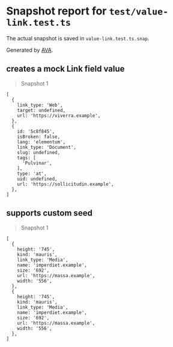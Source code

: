 # Snapshot report for `test/value-link.test.ts`

The actual snapshot is saved in `value-link.test.ts.snap`.

Generated by [AVA](https://avajs.dev).

## creates a mock Link field value

> Snapshot 1

    [
      {
        link_type: 'Web',
        target: undefined,
        url: 'https://viverra.example',
      },
      {
        id: '5c8f845',
        isBroken: false,
        lang: 'elementum',
        link_type: 'Document',
        slug: undefined,
        tags: [
          'Pulvinar',
        ],
        type: 'at',
        uid: undefined,
        url: 'https://sollicitudin.example',
      },
    ]

## supports custom seed

> Snapshot 1

    [
      {
        height: '745',
        kind: 'mauris',
        link_type: 'Media',
        name: 'imperdiet.example',
        size: '692',
        url: 'https://massa.example',
        width: '556',
      },
      {
        height: '745',
        kind: 'mauris',
        link_type: 'Media',
        name: 'imperdiet.example',
        size: '692',
        url: 'https://massa.example',
        width: '556',
      },
    ]
